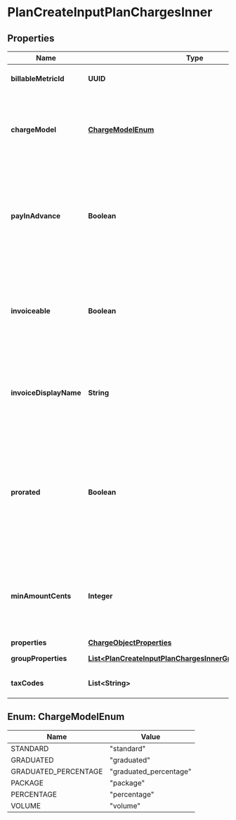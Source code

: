 

# PlanCreateInputPlanChargesInner


## Properties

| Name | Type | Description | Notes |
|------------ | ------------- | ------------- | -------------|
|**billableMetricId** | **UUID** | Unique identifier of the billable metric created by Lago. |  [optional] |
|**chargeModel** | [**ChargeModelEnum**](#ChargeModelEnum) | Specifies the pricing model used for the calculation of the final fee. It can be &#x60;standard&#x60;, &#x60;graduated&#x60;, &#x60;graduated_percentage&#x60; &#x60;package&#x60;, &#x60;percentage&#x60; or &#x60;volume&#x60;. |  [optional] |
|**payInAdvance** | **Boolean** | This field determines the billing timing for this specific usage-based charge. When set to &#x60;true&#x60;, the charge is due and invoiced immediately. Conversely, when set to false, the charge is due and invoiced at the end of each billing period. |  [optional] |
|**invoiceable** | **Boolean** | This field specifies whether the charge should be included in a proper invoice. If set to false, no invoice will be issued for this charge. You can only set it to &#x60;false&#x60; when &#x60;pay_in_advance&#x60; is &#x60;true&#x60;. |  [optional] |
|**invoiceDisplayName** | **String** | Specifies the name that will be displayed on an invoice. If no value is set for this field, the name of the actual charge will be used as the default display name. |  [optional] |
|**prorated** | **Boolean** | Specifies whether a charge is prorated based on the remaining number of days in the billing period or billed fully.  - If set to &#x60;true&#x60;, the charge is prorated based on the remaining days in the current billing period. - If set to &#x60;false&#x60;, the charge is billed in full. - If not defined in the request, default value is &#x60;false&#x60;. |  [optional] |
|**minAmountCents** | **Integer** | The minimum spending amount required for the charge, measured in cents and excluding any applicable taxes. It indicates the minimum amount that needs to be charged for each billing period. |  [optional] |
|**properties** | [**ChargeObjectProperties**](ChargeObjectProperties.md) |  |  [optional] |
|**groupProperties** | [**List&lt;PlanCreateInputPlanChargesInnerGroupPropertiesInner&gt;**](PlanCreateInputPlanChargesInnerGroupPropertiesInner.md) | All charge information, sorted by groups. |  [optional] |
|**taxCodes** | **List&lt;String&gt;** | List of unique code used to identify the taxes. |  [optional] |



## Enum: ChargeModelEnum

| Name | Value |
|---- | -----|
| STANDARD | &quot;standard&quot; |
| GRADUATED | &quot;graduated&quot; |
| GRADUATED_PERCENTAGE | &quot;graduated_percentage&quot; |
| PACKAGE | &quot;package&quot; |
| PERCENTAGE | &quot;percentage&quot; |
| VOLUME | &quot;volume&quot; |



